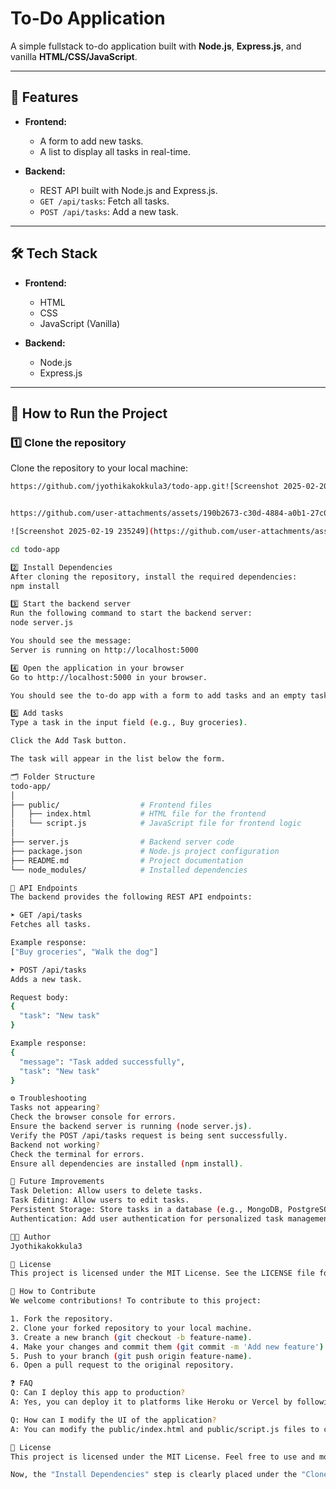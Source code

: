 # To-Do Application

A simple fullstack to-do application built with **Node.js**, **Express.js**, and vanilla **HTML/CSS/JavaScript**.

---

## 🚀 Features

- **Frontend:**
  - A form to add new tasks.
  - A list to display all tasks in real-time.

- **Backend:**
  - REST API built with Node.js and Express.js.
  - `GET /api/tasks`: Fetch all tasks.
  - `POST /api/tasks`: Add a new task.

---

## 🛠 Tech Stack

- **Frontend:**
  - HTML
  - CSS
  - JavaScript (Vanilla)

- **Backend:**
  - Node.js
  - Express.js

---

## 📌 How to Run the Project

### 1️⃣ Clone the repository

Clone the repository to your local machine:
```bash
https://github.com/jyothikakokkula3/todo-app.git![Screenshot 2025-02-20 005931](https://github.com/user-attachments/assets/069355d8-23c8-4153-9dfe-83a93d0c0302)


https://github.com/user-attachments/assets/190b2673-c30d-4884-a0b1-27c0317f1b73

![Screenshot 2025-02-19 235249](https://github.com/user-attachments/assets/071c94a9-fe16-4ea8-8fa3-cb2cda2f4c03)

cd todo-app

2️⃣ Install Dependencies
After cloning the repository, install the required dependencies:
npm install

3️⃣ Start the backend server
Run the following command to start the backend server:
node server.js

You should see the message:
Server is running on http://localhost:5000

4️⃣ Open the application in your browser
Go to http://localhost:5000 in your browser.

You should see the to-do app with a form to add tasks and an empty task list.

5️⃣ Add tasks
Type a task in the input field (e.g., Buy groceries).

Click the Add Task button.

The task will appear in the list below the form.

🗂 Folder Structure
todo-app/
│
├── public/                  # Frontend files
│   ├── index.html           # HTML file for the frontend
│   └── script.js            # JavaScript file for frontend logic
│
├── server.js                # Backend server code
├── package.json             # Node.js project configuration
├── README.md                # Project documentation
└── node_modules/            # Installed dependencies

🔗 API Endpoints
The backend provides the following REST API endpoints:

➤ GET /api/tasks
Fetches all tasks.

Example response:
["Buy groceries", "Walk the dog"]

➤ POST /api/tasks
Adds a new task.

Request body:
{
  "task": "New task"
}

Example response:
{
  "message": "Task added successfully",
  "task": "New task"
}

⚙ Troubleshooting
Tasks not appearing?
Check the browser console for errors.
Ensure the backend server is running (node server.js).
Verify the POST /api/tasks request is being sent successfully.
Backend not working?
Check the terminal for errors.
Ensure all dependencies are installed (npm install).

🚀 Future Improvements
Task Deletion: Allow users to delete tasks.
Task Editing: Allow users to edit tasks.
Persistent Storage: Store tasks in a database (e.g., MongoDB, PostgreSQL).
Authentication: Add user authentication for personalized task management.

👩‍💻 Author
Jyothikakokkula3

📝 License
This project is licensed under the MIT License. See the LICENSE file for details.

📣 How to Contribute
We welcome contributions! To contribute to this project:

1. Fork the repository.
2. Clone your forked repository to your local machine.
3. Create a new branch (git checkout -b feature-name).
4. Make your changes and commit them (git commit -m 'Add new feature').
5. Push to your branch (git push origin feature-name).
6. Open a pull request to the original repository.

❓ FAQ
Q: Can I deploy this app to production?
A: Yes, you can deploy it to platforms like Heroku or Vercel by following their respective deployment guides.

Q: How can I modify the UI of the application?
A: You can modify the public/index.html and public/script.js files to change the UI and frontend logic.

📝 License
This project is licensed under the MIT License. Feel free to use and modify it as needed.

Now, the "Install Dependencies" step is clearly placed under the "Clone the repository" section, in the same format as the rest of the instructions. You can copy and use this markdown file for your project. Let me know if you need anything else!

